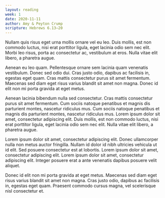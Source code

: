 ```yaml
---
layout: reading
week: 1
date: 2020-11-11
author: Amy & Peyton Crump
scripture: Hebrews 6.13—20
---
```


Nullam quis risus eget urna mollis ornare vel eu leo. Duis mollis, est non commodo luctus, nisi erat porttitor ligula, eget lacinia odio sem nec elit. Morbi leo risus, porta ac consectetur ac, vestibulum at eros. Nulla vitae elit libero, a pharetra augue.

Aenean eu leo quam. Pellentesque ornare sem lacinia quam venenatis vestibulum. Donec sed odio dui. Cras justo odio, dapibus ac facilisis in, egestas eget quam. Cras mattis consectetur purus sit amet fermentum. Maecenas sed diam eget risus varius blandit sit amet non magna. Donec id elit non mi porta gravida at eget metus.

Aenean lacinia bibendum nulla sed consectetur. Cras mattis consectetur purus sit amet fermentum. Cum sociis natoque penatibus et magnis dis parturient montes, nascetur ridiculus mus. Cum sociis natoque penatibus et magnis dis parturient montes, nascetur ridiculus mus. Lorem ipsum dolor sit amet, consectetur adipiscing elit. Duis mollis, est non commodo luctus, nisi erat porttitor ligula, eget lacinia odio sem nec elit. Nulla vitae elit libero, a pharetra augue.

Lorem ipsum dolor sit amet, consectetur adipiscing elit. Donec ullamcorper nulla non metus auctor fringilla. Nullam id dolor id nibh ultricies vehicula ut id elit. Sed posuere consectetur est at lobortis. Lorem ipsum dolor sit amet, consectetur adipiscing elit. Lorem ipsum dolor sit amet, consectetur adipiscing elit. Integer posuere erat a ante venenatis dapibus posuere velit aliquet.

Donec id elit non mi porta gravida at eget metus. Maecenas sed diam eget risus varius blandit sit amet non magna. Cras justo odio, dapibus ac facilisis in, egestas eget quam. Praesent commodo cursus magna, vel scelerisque nisl consectetur et.
